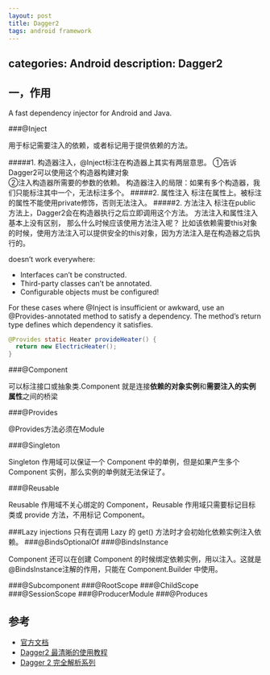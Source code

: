 ```yaml
---
layout: post
title: Dagger2
tags: android framework
--- 
```

categories: Android
description: Dagger2
---

## 一，作用

A fast dependency injector for Android and Java.

###@Inject

用于标记需要注入的依赖，或者标记用于提供依赖的方法。

#####1. 构造器注入，@Inject标注在构造器上其实有两层意思。
①告诉Dagger2可以使用这个构造器构建对象<br>
②注入构造器所需要的参数的依赖。 构造器注入的局限：如果有多个构造器，我们只能标注其中一个，无法标注多个。
#####2. 属性注入
标注在属性上。被标注的属性不能使用private修饰，否则无法注入。
#####2. 方法注入
标注在public方法上，Dagger2会在构造器执行之后立即调用这个方法。
方法注入和属性注入基本上没有区别， 那么什么时候应该使用方法注入呢？
比如该依赖需要this对象的时候，使用方法注入可以提供安全的this对象，因为方法注入是在构造器之后执行的。

doesn’t work everywhere:

 - Interfaces can’t be constructed.
 - Third-party classes can’t be annotated.
 - Configurable objects must be configured!
 
For these cases where @Inject is insufficient or awkward, use an @Provides-annotated method to satisfy a dependency. The method’s return type defines which dependency it satisfies.

~~~ java
@Provides static Heater provideHeater() {
  return new ElectricHeater();
}
~~~

###@Component

可以标注接口或抽象类.Component 就是连接**依赖的对象实例**和**需要注入的实例属性**之间的桥梁

###@Provides

@Provides方法必须在Module

###@Singleton

Singleton 作用域可以保证一个 Component 中的单例，但是如果产生多个 Component 实例，那么实例的单例就无法保证了。

###@Reusable

Reusable 作用域不关心绑定的 Component，Reusable 作用域只需要标记目标类或 provide 方法，不用标记 Component。

###Lazy injections
只有在调用 Lazy<T> 的 get() 方法时才会初始化依赖实例注入依赖。
###@BindsOptionalOf
###@BindsInstance

Component 还可以在创建 Component 的时候绑定依赖实例，用以注入。这就是@BindsInstance注解的作用，只能在 Component.Builder 中使用。

###@Subcomponent
###@RootScope
###@ChildScope
###@SessionScope
###@ProducerModule
###@Produces


## 参考

 - [官方文档](https://github.com/google/dagger)
 - [Dagger2 最清晰的使用教程](https://www.jianshu.com/p/24af4c102f62)
 - [Dagger 2 完全解析系列](https://www.jianshu.com/p/26d9f99ea3bb)







